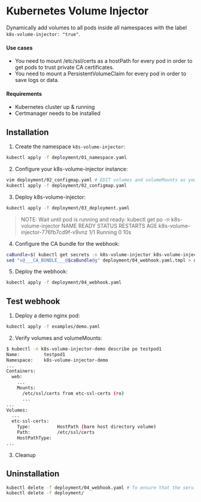 # Kubernetes Volume Injector

Dynamically add volumes to all pods inside all namespaces with the label `k8s-volume-injector: "true"`.

#### Use cases
* You need to mount /etc/ssl/certs as a hostPath for every pod in order to get pods to trust private CA certificates.
* You need to mount a PersistentVolumeClaim for every pod in order to save logs or data.

#### Requirements
* Kubernetes cluster up & running
* Certmanager needs to be installed

## Installation
1. Create the namespace `k8s-volume-injector`:
```bash
kubectl apply -f deployment/01_namespace.yaml
```
2. Configure your k8s-volume-injector instance:
```bash
vim deployment/02_configmap.yaml # EDIT volumes and volumeMounts as you consider
kubectl apply -f deployment/02_configmap.yaml
```
3. Deploy k8s-volume-injector:
```bash
kubectl apply -f deployment/03_deployment.yaml
```
>NOTE: Wait until pod is running and ready:
>kubectl get po -n k8s-volume-injector
>NAME                                   READY   STATUS    RESTARTS   AGE
>k8s-volume-injector-776fb7cd9f-v9vnz   1/1     Running   0          10s

4. Configure the CA bundle for the webhook:
```bash
caBundle=$( kubectl get secrets -n k8s-volume-injector k8s-volume-injector-cert -o go-template='{{ index .data "ca.crt" }}' )
sed "s@___CA_BUNDLE___@$caBundle@g" deployment/04_webhook.yaml.tmpl > deployment/04_webhook.yaml
```
5. Deploy the webhook:
```bash
kubectl apply -f deployment/04_webhook.yaml
```

## Test webhook
1. Deploy a demo nginx pod:
```bash
kubectl apply -f examples/demo.yaml
```
2. Verify volumes and volumeMounts:
```bash
$ kubectl -n k8s-volume-injector-demo describe po testpod1
Name:         testpod1
Namespace:    k8s-volume-injector-demo
...
Containers:
  web:
    ...
    Mounts:
      /etc/ssl/certs from etc-ssl-certs (ro)
      ...
...
Volumes:
  ...
  etc-ssl-certs:
    Type:          HostPath (bare host directory volume)
    Path:          /etc/ssl/certs
    HostPathType:
...
```
3. Cleanup

## Uninstallation
```bash
kubectl delete -f deployment/04_webhook.yaml # To ensure that the service is not affected
kubectl delete -f deployment/
```
